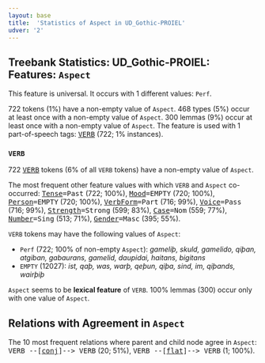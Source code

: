 ```yaml
---
layout: base
title:  'Statistics of Aspect in UD_Gothic-PROIEL'
udver: '2'
---
```


## Treebank Statistics: UD_Gothic-PROIEL: Features: `Aspect`

This feature is universal.
It occurs with 1 different values: `Perf`.

722 tokens (1%) have a non-empty value of `Aspect`.
468 types (5%) occur at least once with a non-empty value of `Aspect`.
300 lemmas (9%) occur at least once with a non-empty value of `Aspect`.
The feature is used with 1 part-of-speech tags: <tt><a href="got_proiel-pos-VERB.html">VERB</a></tt> (722; 1% instances).

### `VERB`

722 <tt><a href="got_proiel-pos-VERB.html">VERB</a></tt> tokens (6% of all `VERB` tokens) have a non-empty value of `Aspect`.

The most frequent other feature values with which `VERB` and `Aspect` co-occurred: <tt><a href="got_proiel-feat-Tense.html">Tense</a></tt><tt>=Past</tt> (722; 100%), <tt><a href="got_proiel-feat-Mood.html">Mood</a></tt><tt>=EMPTY</tt> (720; 100%), <tt><a href="got_proiel-feat-Person.html">Person</a></tt><tt>=EMPTY</tt> (720; 100%), <tt><a href="got_proiel-feat-VerbForm.html">VerbForm</a></tt><tt>=Part</tt> (716; 99%), <tt><a href="got_proiel-feat-Voice.html">Voice</a></tt><tt>=Pass</tt> (716; 99%), <tt><a href="got_proiel-feat-Strength.html">Strength</a></tt><tt>=Strong</tt> (599; 83%), <tt><a href="got_proiel-feat-Case.html">Case</a></tt><tt>=Nom</tt> (559; 77%), <tt><a href="got_proiel-feat-Number.html">Number</a></tt><tt>=Sing</tt> (513; 71%), <tt><a href="got_proiel-feat-Gender.html">Gender</a></tt><tt>=Masc</tt> (395; 55%).

`VERB` tokens may have the following values of `Aspect`:

* `Perf` (722; 100% of non-empty `Aspect`): <em>gameliþ, skuld, gamelido, qiþan, atgiban, gabaurans, gamelid, daupidai, haitans, bigitans</em>
* `EMPTY` (12027): <em>ist, qaþ, was, warþ, qeþun, qiþa, sind, im, qiþands, wairþiþ</em>

`Aspect` seems to be **lexical feature** of `VERB`. 100% lemmas (300) occur only with one value of `Aspect`.

## Relations with Agreement in `Aspect`

The 10 most frequent relations where parent and child node agree in `Aspect`:
<tt>VERB --[<tt><a href="got_proiel-dep-conj.html">conj</a></tt>]--> VERB</tt> (20; 51%),
<tt>VERB --[<tt><a href="got_proiel-dep-flat.html">flat</a></tt>]--> VERB</tt> (1; 100%).

